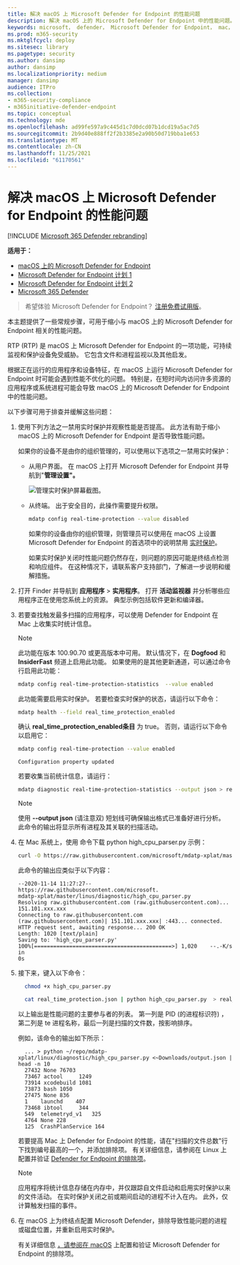 ```yaml
---
title: 解决 macOS 上 Microsoft Defender for Endpoint 的性能问题
description: 解决 macOS 上的 Microsoft Defender for Endpoint 中的性能问题。
keywords: microsoft， defender， Microsoft Defender for Endpoint， mac， 性能
ms.prod: m365-security
ms.mktglfcycl: deploy
ms.sitesec: library
ms.pagetype: security
ms.author: dansimp
author: dansimp
ms.localizationpriority: medium
manager: dansimp
audience: ITPro
ms.collection:
- m365-security-compliance
- m365initiative-defender-endpoint
ms.topic: conceptual
ms.technology: mde
ms.openlocfilehash: ad99fe597a9c445d1c7d0dcd07b1dcd19a5ac7d5
ms.sourcegitcommit: 2b9d40e888ff2f2b3385e2a90b50d719bba1e653
ms.translationtype: MT
ms.contentlocale: zh-CN
ms.lasthandoff: 11/25/2021
ms.locfileid: "61170561"
---
```

# <a name="troubleshoot-performance-issues-for-microsoft-defender-for-endpoint-on-macos"></a>解决 macOS 上 Microsoft Defender for Endpoint 的性能问题

[!INCLUDE [Microsoft 365 Defender rebranding](../../includes/microsoft-defender.md)]


**适用于：**

- [macOS 上的 Microsoft Defender for Endpoint](microsoft-defender-endpoint-mac.md)
- [Microsoft Defender for Endpoint 计划 1](https://go.microsoft.com/fwlink/p/?linkid=2154037)
- [Microsoft Defender for Endpoint 计划 2](https://go.microsoft.com/fwlink/p/?linkid=2154037)
- [Microsoft 365 Defender](https://go.microsoft.com/fwlink/?linkid=2118804)

> 希望体验 Microsoft Defender for Endpoint？ [注册免费试用版](https://signup.microsoft.com/create-account/signup?products=7f379fee-c4f9-4278-b0a1-e4c8c2fcdf7e&ru=https://aka.ms/MDEp2OpenTrial?ocid=docs-wdatp-exposedapis-abovefoldlink)。

本主题提供了一些常规步骤，可用于缩小与 macOS 上的 Microsoft Defender for Endpoint 相关的性能问题。

RTP (RTP) 是 macOS 上 Microsoft Defender for Endpoint 的一项功能，可持续监视和保护设备免受威胁。 它包含文件和进程监视以及其他启发。

根据正在运行的应用程序和设备特征，在 macOS 上运行 Microsoft Defender for Endpoint 时可能会遇到性能不优化的问题。 特别是，在短时间内访问许多资源的应用程序或系统进程可能会导致 macOS 上的 Microsoft Defender for Endpoint 中的性能问题。

以下步骤可用于排查并缓解这些问题：

1. 使用下列方法之一禁用实时保护并观察性能是否提高。 此方法有助于缩小 macOS 上的 Microsoft Defender for Endpoint 是否导致性能问题。

      如果你的设备不是由你的组织管理的，可以使用以下选项之一禁用实时保护：

    - 从用户界面。 在 macOS 上打开 Microsoft Defender for Endpoint 并导航到"**管理设置"。**

      ![管理实时保护屏幕截图。](images/mdatp-36-rtp.png)

    - 从终端。 出于安全目的，此操作需要提升权限。

      ```bash
      mdatp config real-time-protection --value disabled
      ```

      如果你的设备由你的组织管理，则管理员可以使用在 macOS 上设置 Microsoft Defender for Endpoint 的首选项中的说明禁用 [实时保护](mac-preferences.md)。

      如果实时保护关闭时性能问题仍然存在，则问题的原因可能是终结点检测和响应组件。 在这种情况下，请联系客户支持部门，了解进一步说明和缓解措施。

2. 打开 Finder 并导航到 **应用程序** \> **实用程序**。 打开 **活动监视器** 并分析哪些应用程序正在使用您系统上的资源。 典型示例包括软件更新和编译器。

3. 若要查找触发最多扫描的应用程序，可以使用 Defender for Endpoint 在 Mac 上收集实时统计信息。

      > [!NOTE]
      > 此功能在版本 100.90.70 或更高版本中可用。
      默认情况下，在 **Dogfood** 和 **InsiderFast** 频道上启用此功能。 如果使用的是其他更新通道，可以通过命令行启用此功能：

      ```bash
      mdatp config real-time-protection-statistics  --value enabled
      ```

      此功能需要启用实时保护。 若要检查实时保护的状态，请运行以下命令：

      ```bash
      mdatp health --field real_time_protection_enabled
      ```

    确认 **real_time_protection_enabled条目** 为 true。 否则，请运行以下命令以启用它：

      ```bash
      mdatp config real-time-protection --value enabled
      ```

      ```output
      Configuration property updated
      ```

      若要收集当前统计信息，请运行：

      ```bash
      mdatp diagnostic real-time-protection-statistics --output json > real_time_protection.json
      ```

      > [!NOTE]
      > 使用 **--output json** (请注意双) 短划线可确保输出格式已准备好进行分析。
      此命令的输出将显示所有进程及其关联的扫描活动。

4. 在 Mac 系统上，使用 命令下载 python high_cpu_parser.py 示例：

    ```bash
    curl -O https://raw.githubusercontent.com/microsoft/mdatp-xplat/master/linux/diagnostic/high_cpu_parser.py
    ```

    此命令的输出应类似于以下内容：

    ```Output
    --2020-11-14 11:27:27-- https://raw.githubusercontent.com/microsoft.
    mdatp-xplat/master/linus/diagnostic/high_cpu_parser.py
    Resolving raw.githubusercontent.com (raw.githubusercontent.com)... 151.101.xxx.xxx
    Connecting to raw.githubusercontent.com (raw.githubusercontent.com)| 151.101.xxx.xxx| :443... connected.
    HTTP request sent, awaiting response... 200 OK
    Length: 1020 [text/plain]
    Saving to: 'high_cpu_parser.py'
    100%[===========================================>] 1,020    --.-K/s   in
    0s
    ```

5. 接下来，键入以下命令：

      ```bash
        chmod +x high_cpu_parser.py
      ```

      ```bash
        cat real_time_protection.json | python high_cpu_parser.py  > real_time_protection.log
      ```

      以上输出是性能问题的主要参与者的列表。 第一列是 PID (的进程标识符) ，第二列是 te 进程名称，最后一列是扫描的文件数，按影响排序。

      例如，该命令的输出如下所示：

      ```output
        ... > python ~/repo/mdatp-xplat/linux/diagnostic/high_cpu_parser.py <~Downloads/output.json | head -n 10
        27432 None 76703
        73467 actool     1249
        73914 xcodebuild 1081
        73873 bash 1050
        27475 None 836
        1    launchd    407
        73468 ibtool     344
        549  telemetryd_v1   325
        4764 None 228
        125  CrashPlanService 164
      ```

      若要提高 Mac 上 Defender for Endpoint 的性能，请在"扫描的文件总数"行下找到编号最高的一个，并添加排除项。 有关详细信息，请参阅在 Linux 上配置并验证 [Defender for Endpoint 的排除项](linux-exclusions.md)。

      > [!NOTE]
      > 应用程序将统计信息存储在内存中，并仅跟踪自文件启动和启用实时保护以来的文件活动。 在实时保护关闭之前或期间启动的进程不计入在内。 此外，仅计算触发扫描的事件。
      >
6. 在 macOS 上为终结点配置 Microsoft Defender，排除导致性能问题的进程或磁盘位置，并重新启用实时保护。

     有关详细信息 [，请参阅在 macOS](mac-exclusions.md) 上配置和验证 Microsoft Defender for Endpoint 的排除项。
